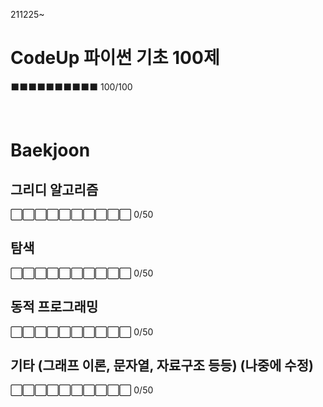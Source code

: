 211225~


# CodeUp 파이썬 기초 100제 
⬛⬛⬛⬛⬛⬛⬛⬛⬛⬛ 100/100

<br>

# Baekjoon


## 그리디 알고리즘
⬜⬜⬜⬜⬜⬜⬜⬜⬜⬜ 0/50
<br>

## 탐색
⬜⬜⬜⬜⬜⬜⬜⬜⬜⬜ 0/50
<br>

## 동적 프로그래밍
⬜⬜⬜⬜⬜⬜⬜⬜⬜⬜ 0/50
<br>

## 기타 (그래프 이론, 문자열, 자료구조 등등) (나중에 수정)
⬜⬜⬜⬜⬜⬜⬜⬜⬜⬜ 0/50
<br>
